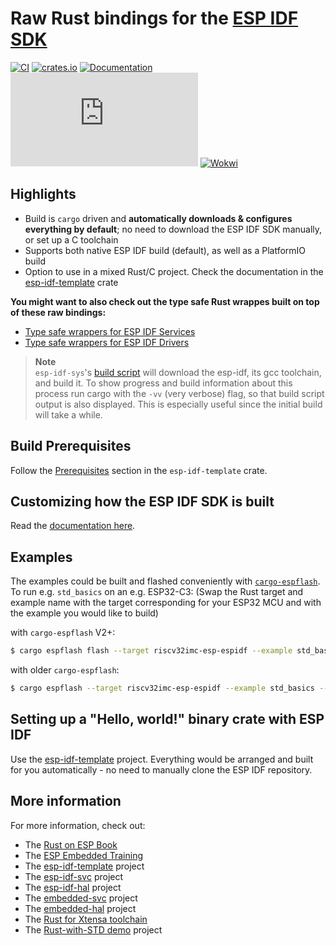 # Raw Rust bindings for the [ESP IDF SDK](https://docs.espressif.com/projects/esp-idf/en/latest/esp32/)

[![CI](https://github.com/esp-rs/esp-idf-sys/actions/workflows/ci.yml/badge.svg)](https://github.com/esp-rs/esp-idf-sys/actions/workflows/ci.yml)
[![crates.io](https://img.shields.io/crates/v/esp-idf-sys.svg)](https://crates.io/crates/esp-idf-sys)
[![Documentation](https://img.shields.io/badge/docs-esp--rs-brightgreen)](https://esp-rs.github.io/esp-idf-sys/esp_idf_sys/index.html)
[![Matrix](https://img.shields.io/matrix/esp-rs:matrix.org?label=join%20matrix&color=BEC5C9&logo=matrix)](https://matrix.to/#/#esp-rs:matrix.org)
[![Wokwi](https://img.shields.io/endpoint?url=https%3A%2F%2Fwokwi.com%2Fbadge%2Fclick-to-simulate.json)](https://wokwi.com/projects/332188235906155092)

## Highlights

- Build is `cargo` driven and **automatically downloads & configures everything by default**; no need to download the ESP IDF SDK manually, or set up a C toolchain
- Supports both native ESP IDF build (default), as well as a PlatformIO build
- Option to use in a mixed Rust/C project. Check the documentation in the [esp-idf-template](https://github.com/esp-rs/esp-idf-template) crate

**You might want to also check out the type safe Rust wrappes built on top of these raw bindings:**
- [Type safe wrappers for ESP IDF Services](https://github.com/esp-rs/esp-idf-svc)
- [Type safe wrappers for ESP IDF Drivers](https://github.com/esp-rs/esp-idf-hal)

> **Note**  
> `esp-idf-sys`'s [build
> script](https://doc.rust-lang.org/cargo/reference/build-scripts.html) will download the
> esp-idf, its gcc toolchain, and build it. To show progress and build information about
> this process run cargo with the `-vv` (very verbose) flag, so that build script output
> is also displayed. This is especially useful since the initial build will take a while.

## Build Prerequisites

Follow the [Prerequisites](https://github.com/esp-rs/esp-idf-template#prerequisites) section in the `esp-idf-template` crate.

## Customizing how the ESP IDF SDK is built

Read the [documentation here](BUILD-OPTIONS.md).

## Examples

The examples could be built and flashed conveniently with [`cargo-espflash`](https://github.com/esp-rs/espflash/). To run e.g. `std_basics` on an e.g. ESP32-C3:
(Swap the Rust target and example name with the target corresponding for your ESP32 MCU and with the example you would like to build)

with `cargo-espflash` V2+:
```sh
$ cargo espflash flash --target riscv32imc-esp-espidf --example std_basics --monitor
```

with older `cargo-espflash`:
```sh
$ cargo espflash --target riscv32imc-esp-espidf --example std_basics --monitor /dev/ttyUSB0
```

## Setting up a "Hello, world!" binary crate with ESP IDF

Use the [esp-idf-template](https://github.com/esp-rs/esp-idf-template) project. Everything would be arranged and built for you automatically - no need to manually clone the ESP IDF repository.

## More information

For more information, check out:
- The [Rust on ESP Book](https://esp-rs.github.io/book/)
- The [ESP Embedded Training](https://github.com/esp-rs/espressif-trainings)
- The [esp-idf-template](https://github.com/esp-rs/esp-idf-template) project
- The [esp-idf-svc](https://github.com/esp-rs/esp-idf-svc) project
- The [esp-idf-hal](https://github.com/esp-rs/esp-idf-hal) project
- The [embedded-svc](https://github.com/esp-rs/embedded-svc) project
- The [embedded-hal](https://github.com/rust-embedded/embedded-hal) project
- The [Rust for Xtensa toolchain](https://github.com/esp-rs/rust-build)
- The [Rust-with-STD demo](https://github.com/ivmarkov/rust-esp32-std-demo) project
